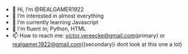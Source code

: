 - 👋 Hi, I’m @REALGAMER1922
- 👀 I’m interested in almost everything
- 🌱 I’m currently learning Javascript
- 🌟 I'm fluent in; Python, HTML
- 📫 How to reach me: victor.vereecke@gmail.com(primary) or realgamer.1922@gmail.com((secondary)i dont look at this one a lot)

<!---
REALGAMER1922/REALGAMER1922 is a ✨ special ✨ repository because its `README.md` (this file) appears on your GitHub profile.
You can click the Preview link to take a look at your changes.
--->
